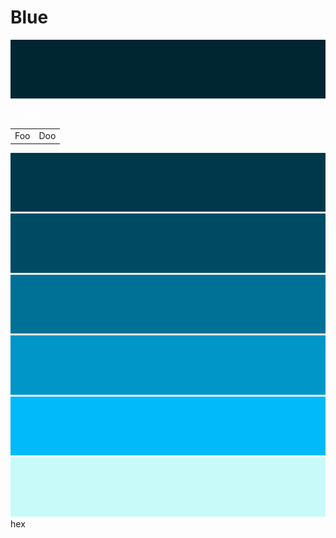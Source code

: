 Blue
===
![image](blueDarkest.png)

<span style="margin-top: -2em; color: white;">testing</span>

<table style="width: 100%;">
    <tr>
        <td>Foo</td>
        <td>Doo</td>
    </tr>
</table>

![image](blueDarker.png)
![image](blueDark.png)
![image](blue.png)
![image](blueLight.png)
![image](blueLighter.png)
![image](blueLightest.png)
hex
